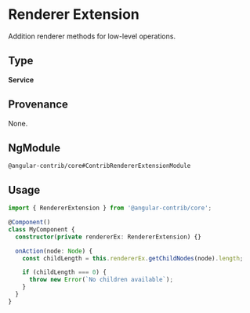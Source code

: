 # Renderer Extension

Addition renderer methods for low-level operations.

## Type

**Service**

## Provenance

None.

## NgModule

`@angular-contrib/core#ContribRendererExtensionModule`

## Usage

```typescript
import { RendererExtension } from '@angular-contrib/core';

@Component()
class MyComponent {
  constructor(private rendererEx: RendererExtension) {}

  onAction(node: Node) {
    const childLength = this.rendererEx.getChildNodes(node).length;

    if (childLength === 0) {
      throw new Error(`No children available`);
    }
  }
}
```
